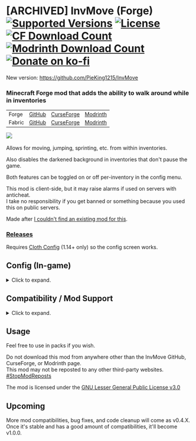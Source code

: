 <h1>[ARCHIVED] InvMove (Forge)<br>
  <a href="https://www.curseforge.com/minecraft/mc-mods/invmove"><img src="http://cf.way2muchnoise.eu/versions/%20For%20MC%20_invmove_all(555-0C8E8E-fff-010101).svg" alt="Supported Versions"></a>
  <a href="https://github.com/PieKing1215/InvMove-Forge/blob/master/COPYING"><img src="https://img.shields.io/github/license/PieKing1215/InvMove-Forge?style=flat&color=0C8E8E" alt="License"></a>
  <a href="https://www.curseforge.com/minecraft/mc-mods/invmove"><img src="http://cf.way2muchnoise.eu/full_invmove_downloads(E04E14-555-fff-010101-1C1C1C).svg" alt="CF Download Count"></a>
  <a href="https://modrinth.com/mod/invmove"><img src="https://modrinth-utils.vercel.app/api/badge/downloads?id=1mObQ0Yz&logo=true" alt="Modrinth Download Count"></a>
  <a href="https://ko-fi.com/X8X34Y6MZ"><img src="https://ko-fi.com/img/githubbutton_sm.svg" alt="Donate on ko-fi" width="160px"></a>
</h1>

New version: https://github.com/PieKing1215/InvMove

### Minecraft Forge mod that adds the ability to walk around while in inventories

<table>
<tr>
  <td>Forge</td>
  <td><a href="https://github.com/PieKing1215/InvMove-Forge">GitHub</a></td>
  <td><a href="https://www.curseforge.com/minecraft/mc-mods/invmove">CurseForge</a></td>
  <td><a href="https://modrinth.com/mod/invmove">Modrinth</a></td>
</tr>
<tr>
  <td>Fabric</td>
  <td><a href="https://github.com/PieKing1215/InvMove-Fabric">GitHub</a></td>
  <td><a href="https://www.curseforge.com/minecraft/mc-mods/invmove-fabric">CurseForge</a></td>
  <td><a href="https://modrinth.com/mod/invmove-fabric">Modrinth</a></td>
</tr>
</table>

![](https://raw.githubusercontent.com/PieKing1215/InvMove-Forge/master/demo/demo.gif)

Allows for moving, jumping, sprinting, etc. from within inventories.

Also disables the darkened background in inventories that don't pause the game.

Both features can be toggled on or off per-inventory in the config menu.

This mod is client-side, but it may raise alarms if used on servers with anticheat.<br>
I take no responsibility if you get banned or something because you used this on public servers.

Made after [I couldn't find an existing mod for this](https://redd.it/egwe8w).

### [Releases](https://github.com/PieKing1215/InvMove-Forge/releases)

Requires [Cloth Config](https://www.curseforge.com/minecraft/mc-mods/cloth-config-forge) (1.14+ only) so the config screen works.

## Config (In-game)
<details>
  <summary>Click to expand.</summary>

![](https://raw.githubusercontent.com/PieKing1215/InvMove-Forge/master/demo/where_config.png)
<img src="demo/config_screen.png" alt="alt text" width="657" height="528">
### InvMove has an in-game config menu which can be accessed from the Forge mod list.<br>
(for 1.14+ also highly recommend [GameMenuModOption](https://www.curseforge.com/minecraft/mc-mods/gamemenumodoption) which adds the mod list button to the pause screen)<br>
(note the config for 1.12 looks different but has generally the same layout)<br>
In the config menu, you can find several options:<br>
#### General:
- Enable: Enable the entire mod
- Debug Display: Enables a debug overlay that can help debug compatibility problems.

#### UI Movement:
- Move In Inventories: Enable movement in inventories
- Allow Sneaking: Allow sneaking in inventories (disabled by default because it's distracting when shift-clicking)
- Allow Jumping: Allow jumping in inventories
- Text Field Disables Movement: Disable movement when a text field is focused (like search bars or in an anvil)
- (Expandable categories that let you enable/disable movement for certain inventories)

#### UI Background:
- Hide Inventory Backgrounds: Hides the background tint while in inventories.
- (Expandable categories that let you enable/disable the background for certain inventories)
</details>

## Compatibility / Mod Support
<details>
  <summary>Click to expand.</summary>

![](https://raw.githubusercontent.com/PieKing1215/InvMove-Forge/master/demo/mod_demo.gif)<br>
*(Note: Corail Woodcutter is no longer supported)*<br>
### As of version 0.4.0+, InvMove has actual mod support.<br>

InvMove has specific support for certain mods, but any GUIs from unrecognized mods are added into the config dynamically and can be manually enabled.<br>
Unrecognized GUIs will only appear in the config once they have been opened/seen in-game.

Explicitly supported mods have their own sections in the config, and come with tested default settings.

If you find problems with any of the explicitly supported mods, please start a ticket in the [issue tracker](https://github.com/PieKing1215/InvMove-Forge/issues).<br>
If there's a mod you want to be added, also please start a ticket in the [issue tracker](https://github.com/PieKing1215/InvMove-Forge/issues), especially if it doesn't work enabling it from the "unrecognized" section of the config.

*(The initial list of supported mods was arbitrarily chosen from a mod pack I'm playing.)*
*(More are being added mostly by going through curseforge sorted by popularity)*

InvMove explicitly supports the following mods (as of version 0.4.6):
- [Botania](https://www.curseforge.com/minecraft/mc-mods/botania) (1.12-1.16.1)
- [CC: Tweaked](https://www.curseforge.com/minecraft/mc-mods/cc-tweaked)
- [Charm](https://www.curseforge.com/minecraft/mc-mods/charm) (1.12-1.15)
- [Cooking for Blockheads](https://www.curseforge.com/minecraft/mc-mods/cooking-for-blockheads)
- [Create](https://www.curseforge.com/minecraft/mc-mods/create) (1.14-1.15)
- [Curios API](https://www.curseforge.com/minecraft/mc-mods/curios) (1.14+)
- [EmbellishCraft](https://www.curseforge.com/minecraft/mc-mods/embellishcraft) (1.14-1.16.1)
- [Ender Storage 1.8.+](https://www.curseforge.com/minecraft/mc-mods/ender-storage-1-8) (1.12-1.15)
- [Engineer's Decor](https://www.curseforge.com/minecraft/mc-mods/engineers-decor)
- [FreeCamera](https://www.curseforge.com/minecraft/mc-mods/freecamera) (1.12)
- [Immersive Engineering](https://www.curseforge.com/minecraft/mc-mods/immersive-engineering) (1.12-1.16.1)
- [Industrial Foregoing](https://www.curseforge.com/minecraft/mc-mods/industrial-foregoing) (1.12-1.16.1)
- [Iron Chests](https://www.curseforge.com/minecraft/mc-mods/iron-chests)
- [ItemPhysic Full](https://www.curseforge.com/minecraft/mc-mods/itemphysic)
- [Just Enough Items (JEI)](https://www.curseforge.com/minecraft/mc-mods/jei)
- [Locks](https://www.curseforge.com/minecraft/mc-mods/locks) (1.14+)
- [Mekanism](https://www.curseforge.com/minecraft/mc-mods/mekanism) (1.12-1.16.1)
- [Mekanism Generators](https://www.curseforge.com/minecraft/mc-mods/mekanism-generators) (1.14-1.16.1)
- [MrCrayfish's Furniture Mod](https://www.curseforge.com/minecraft/mc-mods/mrcrayfish-furniture-mod) (1.14-1.16.1)
- [Music Maker Mod](https://www.curseforge.com/minecraft/mc-mods/music-maker-mod) (1.14-1.15)
- [Optifine](https://www.optifine.net/)
- [Patchouli](https://www.curseforge.com/minecraft/mc-mods/patchouli)
- [Quark](https://www.curseforge.com/minecraft/mc-mods/quark) (1.12-1.16.1)
- [Refined Storage](https://www.curseforge.com/minecraft/mc-mods/refined-storage)
- [Waystones](https://www.curseforge.com/minecraft/mc-mods/waystones) (1.12-1.16.1)
  
</details>

## Usage

Feel free to use in packs if you wish.

Do not download this mod from anywhere other than the InvMove GitHub, CurseForge, or Modrinth page.<br>
This mod may not be reposted to any other third-party websites.<br>
[#StopModReposts](https://stopmodreposts.org)

The mod is licensed under the [GNU Lesser General Public License v3.0](https://github.com/PieKing1215/InvMove-Forge/blob/master/COPYING)

## Upcoming
More mod compatibilities, bug fixes, and code cleanup will come as v0.4.X.<br>
Once it's stable and has a good amount of compatibilities, it'll become v1.0.0.
